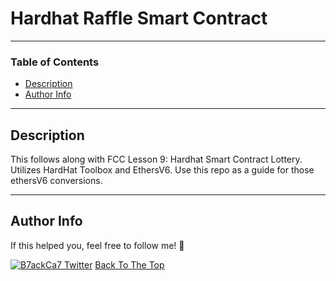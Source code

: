 # Hardhat Raffle Smart Contract 

---

### Table of Contents

- [Description](#description)
- [Author Info](#author-info)

---

## Description

This follows along with FCC Lesson 9: Hardhat Smart Contract Lottery.
Utilizes HardHat Toolbox and EthersV6.
Use this repo as a guide for those ethersV6 conversions.


---

## Author Info

If this helped you, feel free to follow me! 🍥


[![B7ackCa7 Twitter](https://img.shields.io/badge/Twitter-1DA1F2?style=for-the-badge&logo=twitter&logoColor=white)](https://twitter.com/B7ackCa7)
[Back To The Top](#hardhat-raffle-smart-contract)
